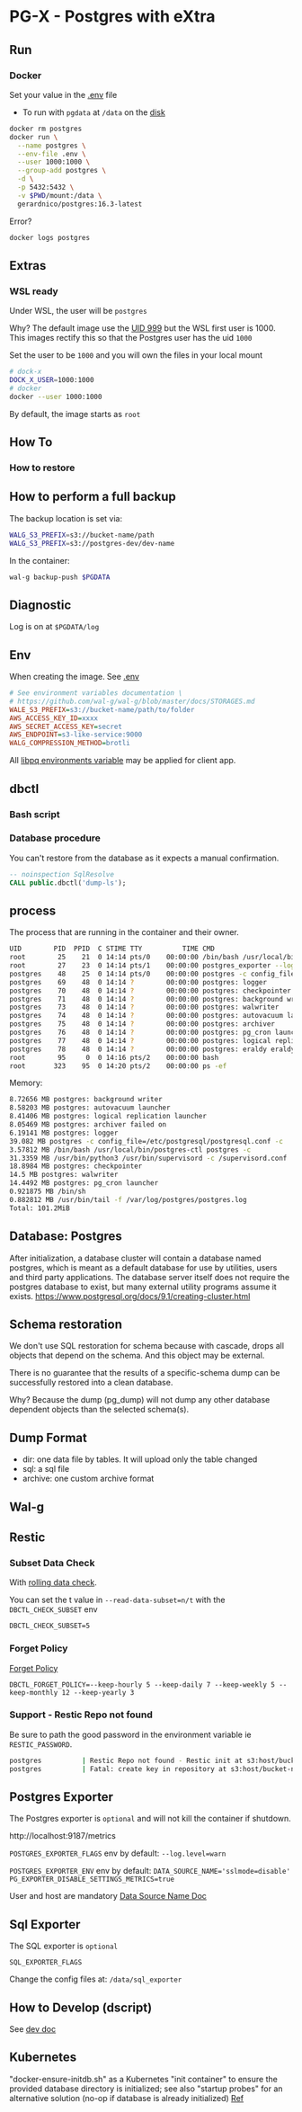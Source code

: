 # PG-X - Postgres with eXtra



## Run

### Docker

Set your value in the [.env](.env) file

* To run with `pgdata` at `/data` on the [disk](https://github.com/docker-library/docs/blob/master/postgres/README.md#where-to-store-data)

```bash
docker rm postgres
docker run \
  --name postgres \
  --env-file .env \
  --user 1000:1000 \
  --group-add postgres \
  -d \
  -p 5432:5432 \
  -v $PWD/mount:/data \
  gerardnico/postgres:16.3-latest
```

Error?
```bash
docker logs postgres
```

## Extras

### WSL ready

Under WSL, the user will be `postgres`

Why? The default image use the [UID 999](https://github.com/docker-library/postgres/blob/cf9b6cdd64f8a81b1abf9e487886f47e4971abe2/11/Dockerfile#L15) but the WSL first user is 1000.
This images rectify this so that the Postgres user has the uid `1000`

Set the user to be `1000` and you will own the files in your local mount
```bash
# dock-x
DOCK_X_USER=1000:1000
# docker
docker --user 1000:1000
```
By default, the image starts as `root`

## How To

### How to restore



## How to perform a full backup

The backup location is set via:

```bash
WALG_S3_PREFIX=s3://bucket-name/path
WALG_S3_PREFIX=s3://postgres-dev/dev-name
```

In the container:
```bash
wal-g backup-push $PGDATA
```



## Diagnostic

Log is on at `$PGDATA/log`

## Env

When creating the image. See [.env](.env)

```ini
# See environment variables documentation \
# https://github.com/wal-g/wal-g/blob/master/docs/STORAGES.md
WALE_S3_PREFIX=s3://bucket-name/path/to/folder
AWS_ACCESS_KEY_ID=xxxx
AWS_SECRET_ACCESS_KEY=secret
AWS_ENDPOINT=s3-like-service:9000
WALG_COMPRESSION_METHOD=brotli
```

All [libpq environments variable](https://www.postgresql.org/docs/current/libpq-envars.html) may be applied
for client app.

## dbctl

### Bash script

### Database procedure

You can't restore from the database as it expects a manual confirmation.

```sql
-- noinspection SqlResolve
CALL public.dbctl('dump-ls');
```

## process

The process that are running in the container and their owner.

```bash
UID        PID  PPID  C STIME TTY          TIME CMD
root        25    21  0 14:14 pts/0    00:00:00 /bin/bash /usr/local/bin/postgres-entrypoint.sh postgres -c config_file=/etc/postgresql/postgresql.conf
root        27    23  0 14:14 pts/1    00:00:00 postgres_exporter --log.level=warn
postgres    48    25  0 14:14 pts/0    00:00:00 postgres -c config_file=/etc/postgresql/postgresql.conf
postgres    69    48  0 14:14 ?        00:00:00 postgres: logger
postgres    70    48  0 14:14 ?        00:00:00 postgres: checkpointer
postgres    71    48  0 14:14 ?        00:00:00 postgres: background writer
postgres    73    48  0 14:14 ?        00:00:00 postgres: walwriter
postgres    74    48  0 14:14 ?        00:00:00 postgres: autovacuum launcher
postgres    75    48  0 14:14 ?        00:00:00 postgres: archiver
postgres    76    48  0 14:14 ?        00:00:00 postgres: pg_cron launcher
postgres    77    48  0 14:14 ?        00:00:00 postgres: logical replication launcher
postgres    78    48  0 14:14 ?        00:00:00 postgres: eraldy eraldy 172.17.0.1(47582) idle
root        95     0  0 14:16 pts/2    00:00:00 bash
root       323    95  0 14:20 pts/2    00:00:00 ps -ef
```


Memory:
```bash
8.72656 MB postgres: background writer
8.58203 MB postgres: autovacuum launcher
8.41406 MB postgres: logical replication launcher
8.05469 MB postgres: archiver failed on
6.19141 MB postgres: logger
39.082 MB postgres -c config_file=/etc/postgresql/postgresql.conf -c
3.57812 MB /bin/bash /usr/local/bin/postgres-ctl postgres -c
31.3359 MB /usr/bin/python3 /usr/bin/supervisord -c /supervisord.conf
18.8984 MB postgres: checkpointer
14.5 MB postgres: walwriter
14.4492 MB postgres: pg_cron launcher
0.921875 MB /bin/sh
0.882812 MB /usr/bin/tail -f /var/log/postgres/postgres.log
Total: 101.2MiB
```

## Database: Postgres

After initialization, a database cluster will contain a database named postgres,
which is meant as a default database for use by utilities, users and third party applications.
The database server itself does not require the postgres database to exist,
but many external utility programs assume it exists.
https://www.postgresql.org/docs/9.1/creating-cluster.html

## Schema restoration

We don't use SQL restoration for schema
because with cascade, drops all objects that depend on the schema.
And this object may be external.

There is no guarantee that the results of a specific-schema dump
can be successfully restored into a clean database.

Why? Because the dump (pg_dump) will not dump any other database dependent objects
than the selected schema(s).

## Dump Format

* dir: one data file by tables. It will upload only the table changed
* sql: a sql file
* archive: one custom archive format

## Wal-g

## Restic

### Subset Data Check

With [rolling data check](https://restic.readthedocs.io/en/v0.13.1/045_working_with_repos.html#checking-integrity-and-consistency).

You can set the t value in `--read-data-subset=n/t` with the `DBCTL_CHECK_SUBSET` env

```env
DBCTL_CHECK_SUBSET=5
```

### Forget Policy

[Forget Policy](https://restic.readthedocs.io/en/v0.13.1/060_forget.html?highlight=forget#removing-snapshots-according-to-a-policy)

```
DBCTL_FORGET_POLICY=--keep-hourly 5 --keep-daily 7 --keep-weekly 5 --keep-monthly 12 --keep-yearly 3
```

### Support - Restic Repo not found

Be sure to path the good password in the environment variable ie `RESTIC_PASSWORD`.

```bash
postgres          | Restic Repo not found - Restic init at s3:host/bucket-name
postgres          | Fatal: create key in repository at s3:host/bucket-name failed: repository master key and config already initialized
```

## Postgres Exporter

The Postgres exporter is `optional` and will not kill the container if shutdown.

http://localhost:9187/metrics

`POSTGRES_EXPORTER_FLAGS` env
by default: `--log.level=warn`

`POSTGRES_EXPORTER_ENV` env
by default: `DATA_SOURCE_NAME='sslmode=disable' PG_EXPORTER_DISABLE_SETTINGS_METRICS=true`

User and host are mandatory
[Data Source Name Doc](https://pkg.go.dev/github.com/lib/pq#hdr-Connection_String_Parameters)

## Sql Exporter

The SQL exporter is `optional`

`SQL_EXPORTER_FLAGS`

[](https://github.com/free/sql_exporter/blob/master/README.md#data-source-names)

Change the config files at: `/data/sql_exporter`




## How to Develop (dscript)

See [dev doc](contrib/dev.md)

## Kubernetes

"docker-ensure-initdb.sh" as a Kubernetes "init container" 
to ensure the provided database directory is initialized; see also "startup probes" for an alternative solution
(no-op if database is already initialized)
[Ref](https://github.com/docker-library/postgres/blob/d08757ccb56ee047efd76c41dbc148e2e2c4f68f/16/bookworm/docker-ensure-initdb.sh)


